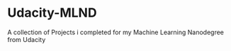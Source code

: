 # Udacity-MLND
A collection of Projects i completed for my Machine Learning Nanodegree from Udacity
